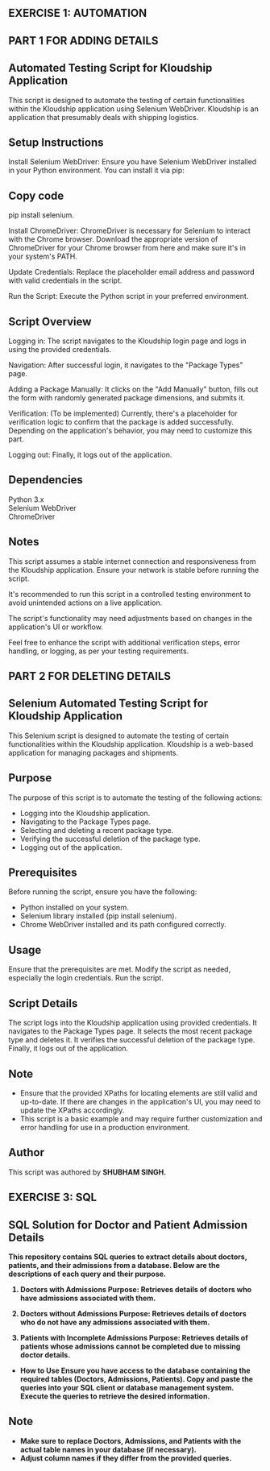 ## EXERCISE 1: AUTOMATION
## PART 1 FOR ADDING DETAILS
## Automated Testing Script for Kloudship Application
This script is designed to automate the testing of certain functionalities within the Kloudship application using Selenium WebDriver. Kloudship is an application that presumably deals with shipping logistics.

## Setup Instructions
Install Selenium WebDriver: Ensure you have Selenium WebDriver installed in your Python environment. You can install it via pip:

## Copy code
pip install selenium.<br>

Install ChromeDriver: ChromeDriver is necessary for Selenium to interact with the Chrome browser. Download the appropriate version of ChromeDriver for your Chrome browser from here and make sure it's in your system's PATH.<br>

Update Credentials: Replace the placeholder email address and password with valid credentials in the script.<br>

Run the Script: Execute the Python script in your preferred environment.

## Script Overview
Logging in: The script navigates to the Kloudship login page and logs in using the provided credentials.

Navigation: After successful login, it navigates to the "Package Types" page.

Adding a Package Manually: It clicks on the "Add Manually" button, fills out the form with randomly generated package dimensions, and submits it.

Verification: (To be implemented) Currently, there's a placeholder for verification logic to confirm that the package is added successfully. Depending on the application's behavior, you may need to customize this part.

Logging out: Finally, it logs out of the application.

## Dependencies
Python 3.x<br>
Selenium WebDriver<br>
ChromeDriver

## Notes
This script assumes a stable internet connection and responsiveness from the Kloudship application. Ensure your network is stable before running the script.

It's recommended to run this script in a controlled testing environment to avoid unintended actions on a live application.

The script's functionality may need adjustments based on changes in the application's UI or workflow.

Feel free to enhance the script with additional verification steps, error handling, or logging, as per your testing requirements.




## PART 2 FOR DELETING DETAILS
## Selenium Automated Testing Script for Kloudship Application
This Selenium script is designed to automate the testing of certain functionalities within the Kloudship application. Kloudship is a web-based application for managing packages and shipments.

## Purpose
The purpose of this script is to automate the testing of the following actions:

- Logging into the Kloudship application.
- Navigating to the Package Types page.
- Selecting and deleting a recent package type.
- Verifying the successful deletion of the package type.
- Logging out of the application.

## Prerequisites
Before running the script, ensure you have the following:

- Python installed on your system.
- Selenium library installed (pip install selenium).
- Chrome WebDriver installed and its path configured correctly.

## Usage
Ensure that the prerequisites are met.
Modify the script as needed, especially the login credentials.
Run the script.

## Script Details
The script logs into the Kloudship application using provided credentials.
It navigates to the Package Types page.
It selects the most recent package type and deletes it.
It verifies the successful deletion of the package type.
Finally, it logs out of the application.

## Note
- Ensure that the provided XPaths for locating elements are still valid and up-to-date. If there are changes in the application's UI, you may need to update the XPaths accordingly.
- This script is a basic example and may require further customization and error handling for use in a production environment.

## Author
This script was authored by <b>SHUBHAM SINGH<b>.





## EXERCISE 3: SQL 
## SQL Solution for Doctor and Patient Admission Details
This repository contains SQL queries to extract details about doctors, patients, and their admissions from a database. Below are the descriptions of each query and their purpose.

1. Doctors with Admissions
Purpose: Retrieves details of doctors who have admissions associated with them.

2. Doctors without Admissions
Purpose: Retrieves details of doctors who do not have any admissions associated with them.

3. Patients with Incomplete Admissions
Purpose: Retrieves details of patients whose admissions cannot be completed due to missing doctor details.

- How to Use
Ensure you have access to the database containing the required tables (Doctors, Admissions, Patients).
Copy and paste the queries into your SQL client or database management system.
Execute the queries to retrieve the desired information.

## Note
- Make sure to replace Doctors, Admissions, and Patients with the actual table names in your database (if necessary).
- Adjust column names if they differ from the provided queries.